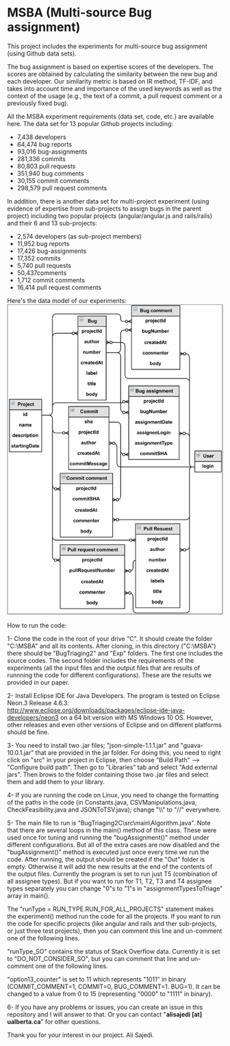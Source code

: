 # MSBA (Multi-source Bug assignment)

This project includes the experiments for multi-source bug assignment (using Github data sets).

The bug assignment is based on expertise scores of the developers. The scores are obtained by calculating the similarity between the new bug and each developer. Our similarity metric is based on IR method, TF-IDF, and takes into account time and importance of the used keywords as well as the context of the usage (e.g., the text of a commit, a pull request comment or a previously fixed bug). 

All the MSBA experiment requirements (data set, code, etc.) are available here.
The data set for 13 popular Github projects including:
- 7,438 developers
- 64,474 bug reports
- 93,016 bug-assignments
- 281,336 commits
- 80,803 pull requests
- 351,940 bug comments
- 30,155 commit comments
- 298,579 pull request comments

In addition, there is another data set for multi-project experiment (using evidence of expertise from sub-projects to assign bugs in the parent project) including two popular projects (angular/angular.js and rails/rails) and their 6 and 13 sub-projects:
- 2,574 developers (as sub-project members)
- 11,952 bug reports
- 17,426 bug-assignments
- 17,352 commits
- 5,740 pull requests
- 50,437comments
- 1,712 commit comments
- 16,414 pull request comments


Here's the data model of our experiments:
![Alt text](/Schema.png?raw=true "The data model")


How to run the code:

1- Clone the code in the root of your drive "C". It should create the folder "C:\\MSBA" and all its contents. After cloning, in this directory ("C:\\MSBA") there should be "BugTriaging2" and "Exp" folders. The first one includes the source codes. The second folder includes the requirements of the experiments (all the input files and the output files that are results of runnning the code for different configurations). These are the results we provided in our paper.

2- Install Eclipse IDE for Java Developers. The program is tested on Eclipse Neon.3 Release 4.6.3: http://www.eclipse.org/downloads/packages/eclipse-ide-java-developers/neon3 on a 64 bit version with MS Windows 10 OS. However, other releases and even other versions of Eclipse and on different platforms should be fine.

3- You need to install two .jar files; "json-simple-1.1.1.jar" and "guava-10.0.1.jar" that are provided in the jar folder. For doing this, you need to right click on "src" in your project in Eclipse, then choose "Build Path" --> "Configure build path". Then go to "Libraries" tab and select "Add external jars". Then brows to the folder containing those two .jar files and select them and add them to your library.

4- If you are running the code on Linux, you need to change the formatting of the paths in the code (in Constants.java, CSVManipulations.java, CheckFeasibility.java and JSONToTSV.java); change "\\\\" to "//" everywhere.

5- The main file to run is "BugTriaging2C\src\main\Algorithm.java". Note that there are several loops in the main() method of this class. These were used once for tuning and running the "bugAssignment()" method under different configurations. But all of the extra cases are now disabled and the "bugAssignment()" method is executed just once every time we run the code. After running, the output should be created if the "Out" folder is empty. Otherwise it will add the new results at the end of the contents of the output files. Currently the program is set to  run just T5 (combination of all assignee types). But if you want to run for T1, T2, T3 and T4 assignee types separately you can change "0"s to "1"s in "assignmentTypesToTriage" array in main(). 

The "runType = RUN_TYPE.RUN_FOR_ALL_PROJECTS" statement makes the experiment() method run the code for all the projects. If you want to run the code for specific projects (like angular and rails and ther sub-projects, or just three test projects), then you can comment this line and un-comment one of the following lines. 

"runType_SO" contains the status of Stack Overflow data. Currently it is set to "DO_NOT_CONSIDER_SO", but you can comment that line and un-comment one of the following lines.

"option13_counter" is set to 11 which represents "1011" in binary (COMMIT_COMMENT=1, COMMIT=0, BUG_COMMENT=1. BUG=1). It can be changed to a value from 0 to 15 (representing "0000" to "1111" in binary).


6- If you have any problems or issues, you can create an issue in this repository and I will answer to that. Or you can contact "**alisajedi [at] ualberta.ca**" for other questions.

Thank you for your interest in our project. Ali Sajedi.

